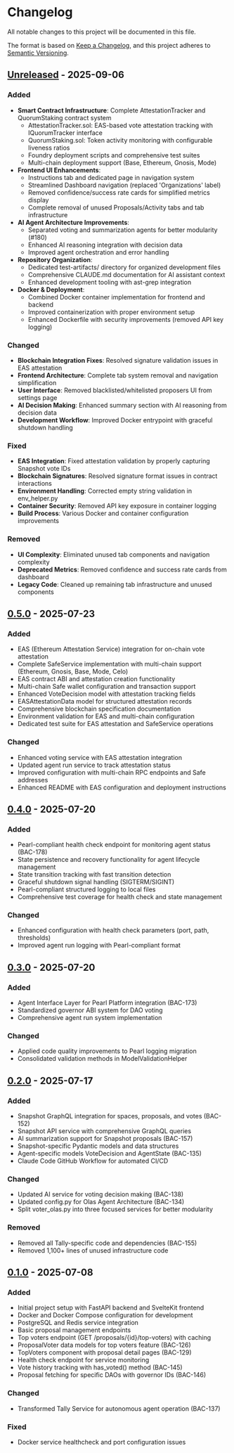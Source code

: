 # Changelog

All notable changes to this project will be documented in this file.

The format is based on [Keep a Changelog](https://keepachangelog.com/en/1.1.0/),
and this project adheres to [Semantic Versioning](https://semver.org/spec/v2.0.0.html).

## [Unreleased] - 2025-09-06

### Added
- **Smart Contract Infrastructure**: Complete AttestationTracker and QuorumStaking contract system
  - AttestationTracker.sol: EAS-based vote attestation tracking with IQuorumTracker interface
  - QuorumStaking.sol: Token activity monitoring with configurable liveness ratios
  - Foundry deployment scripts and comprehensive test suites
  - Multi-chain deployment support (Base, Ethereum, Gnosis, Mode)
- **Frontend UI Enhancements**:
  - Instructions tab and dedicated page in navigation system
  - Streamlined Dashboard navigation (replaced 'Organizations' label)
  - Removed confidence/success rate cards for simplified metrics display
  - Complete removal of unused Proposals/Activity tabs and tab infrastructure
- **AI Agent Architecture Improvements**:
  - Separated voting and summarization agents for better modularity (#180)
  - Enhanced AI reasoning integration with decision data
  - Improved agent orchestration and error handling
- **Repository Organization**:
  - Dedicated test-artifacts/ directory for organized development files
  - Comprehensive CLAUDE.md documentation for AI assistant context
  - Enhanced development tooling with ast-grep integration
- **Docker & Deployment**:
  - Combined Docker container implementation for frontend and backend
  - Improved containerization with proper environment setup
  - Enhanced Dockerfile with security improvements (removed API key logging)

### Changed
- **Blockchain Integration Fixes**: Resolved signature validation issues in EAS attestation
- **Frontend Architecture**: Complete tab system removal and navigation simplification
- **User Interface**: Removed blacklisted/whitelisted proposers UI from settings page
- **AI Decision Making**: Enhanced summary section with AI reasoning from decision data
- **Development Workflow**: Improved Docker entrypoint with graceful shutdown handling

### Fixed
- **EAS Integration**: Fixed attestation validation by properly capturing Snapshot vote IDs
- **Blockchain Signatures**: Resolved signature format issues in contract interactions
- **Environment Handling**: Corrected empty string validation in env_helper.py
- **Container Security**: Removed API key exposure in container logging
- **Build Process**: Various Docker and container configuration improvements

### Removed
- **UI Complexity**: Eliminated unused tab components and navigation complexity
- **Deprecated Metrics**: Removed confidence and success rate cards from dashboard
- **Legacy Code**: Cleaned up remaining tab infrastructure and unused components

## [0.5.0] - 2025-07-23
### Added
- EAS (Ethereum Attestation Service) integration for on-chain vote attestation
- Complete SafeService implementation with multi-chain support (Ethereum, Gnosis, Base, Mode, Celo)
- EAS contract ABI and attestation creation functionality
- Multi-chain Safe wallet configuration and transaction support
- Enhanced VoteDecision model with attestation tracking fields
- EASAttestationData model for structured attestation records
- Comprehensive blockchain specification documentation
- Environment validation for EAS and multi-chain configuration
- Dedicated test suite for EAS attestation and SafeService operations

### Changed
- Enhanced voting service with EAS attestation integration
- Updated agent run service to track attestation status
- Improved configuration with multi-chain RPC endpoints and Safe addresses
- Enhanced README with EAS configuration and deployment instructions

## [0.4.0] - 2025-07-20
### Added
- Pearl-compliant health check endpoint for monitoring agent status (BAC-178)
- State persistence and recovery functionality for agent lifecycle management
- State transition tracking with fast transition detection
- Graceful shutdown signal handling (SIGTERM/SIGINT)
- Pearl-compliant structured logging to local files
- Comprehensive test coverage for health check and state management

### Changed
- Enhanced configuration with health check parameters (port, path, thresholds)
- Improved agent run logging with Pearl-compliant format

## [0.3.0] - 2025-07-20
### Added
- Agent Interface Layer for Pearl Platform integration (BAC-173)
- Standardized governor ABI system for DAO voting
- Comprehensive agent run system implementation

### Changed
- Applied code quality improvements to Pearl logging migration
- Consolidated validation methods in ModelValidationHelper

## [0.2.0] - 2025-07-17
### Added
- Snapshot GraphQL integration for spaces, proposals, and votes (BAC-152)
- Snapshot API service with comprehensive GraphQL queries
- AI summarization support for Snapshot proposals (BAC-157)
- Snapshot-specific Pydantic models and data structures
- Agent-specific models VoteDecision and AgentState (BAC-135)
- Claude Code GitHub Workflow for automated CI/CD

### Changed
- Updated AI service for voting decision making (BAC-138)
- Updated config.py for Olas Agent Architecture (BAC-134)
- Split voter_olas.py into three focused services for better modularity

### Removed
- Removed all Tally-specific code and dependencies (BAC-155)
- Removed 1,100+ lines of unused infrastructure code

## [0.1.0] - 2025-07-08
### Added
- Initial project setup with FastAPI backend and SvelteKit frontend
- Docker and Docker Compose configuration for development
- PostgreSQL and Redis service integration
- Basic proposal management endpoints
- Top voters endpoint (GET /proposals/{id}/top-voters) with caching
- ProposalVoter data models for top voters feature (BAC-126)
- TopVoters component with proposal detail pages (BAC-129)
- Health check endpoint for service monitoring
- Vote history tracking with has_voted() method (BAC-145)
- Proposal fetching for specific DAOs with governor IDs (BAC-146)

### Changed
- Transformed Tally Service for autonomous agent operation (BAC-137)

### Fixed
- Docker service healthcheck and port configuration issues

[Unreleased]: https://github.com/quorum-ai/quorum-ai/compare/v0.5.0...HEAD
[0.5.0]: https://github.com/quorum-ai/quorum-ai/compare/v0.4.0...v0.5.0
[0.4.0]: https://github.com/quorum-ai/quorum-ai/compare/v0.3.0...v0.4.0
[0.3.0]: https://github.com/quorum-ai/quorum-ai/compare/v0.2.0...v0.3.0
[0.2.0]: https://github.com/quorum-ai/quorum-ai/compare/v0.1.0...v0.2.0
[0.1.0]: https://github.com/quorum-ai/quorum-ai/releases/tag/v0.1.0
